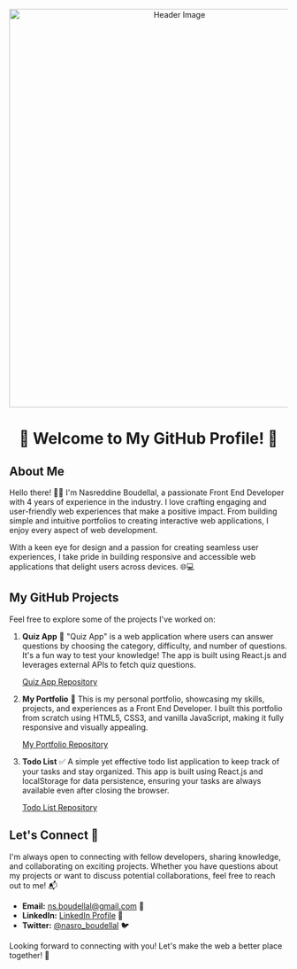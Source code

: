 <!-- Add a Header Image -->
<p align="center">
  <img src="https://www12.0zz0.com/2023/07/27/08/312609497.jpg" alt="Header Image" width="600" height="720">
</p>

<h1 align="center">👋 Welcome to My GitHub Profile! 🚀</h1>

## About Me

Hello there! 👨‍💻 I'm Nasreddine Boudellal, a passionate Front End Developer with 4 years of experience in the industry. I love crafting engaging and user-friendly web experiences that make a positive impact. From building simple and intuitive portfolios to creating interactive web applications, I enjoy every aspect of web development.

With a keen eye for design and a passion for creating seamless user experiences, I take pride in building responsive and accessible web applications that delight users across devices. 🌐💻

## My GitHub Projects

Feel free to explore some of the projects I've worked on:

1. **Quiz App** 🎯
   "Quiz App" is a web application where users can answer questions by choosing the category, difficulty, and number of questions. It's a fun way to test your knowledge! The app is built using React.js and leverages external APIs to fetch quiz questions.

   [Quiz App Repository](https://github.com/nasreddine19/Quiz-app)

2. **My Portfolio** 📂
   This is my personal portfolio, showcasing my skills, projects, and experiences as a Front End Developer. I built this portfolio from scratch using HTML5, CSS3, and vanilla JavaScript, making it fully responsive and visually appealing.

   [My Portfolio Repository](https://github.com/nasreddine19/my-portfolio)

3. **Todo List** ✅
   A simple yet effective todo list application to keep track of your tasks and stay organized. This app is built using React.js and localStorage for data persistence, ensuring your tasks are always available even after closing the browser.

   [Todo List Repository](https://github.com/nasreddine19/Todo-List)

## Let's Connect 🤝

I'm always open to connecting with fellow developers, sharing knowledge, and collaborating on exciting projects. Whether you have questions about my projects or want to discuss potential collaborations, feel free to reach out to me! 📬

- **Email:** [ns.boudellal@gmail.com](mailto:ns.boudellal@gmail.com) 📧
- **LinkedIn:** [LinkedIn Profile](https://www.linkedin.com/in/nasreddine-boudellal-2654b2285/) 💼
- **Twitter:** [@nasro_boudellal](https://twitter.com/nasro_boudellal) 🐦

Looking forward to connecting with you! Let's make the web a better place together! 🌈
